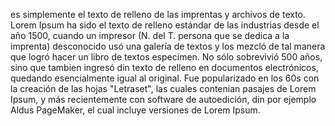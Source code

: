 es simplemente el texto de relleno de las imprentas y archivos de texto. Lorem Ipsum ha sido el texto de relleno estándar 
de las industrias desde el año 1500, cuando un impresor (N. del T. persona que se dedica a la imprenta) desconocido usó una galería de textos y los mezcló
 de tal manera que logró hacer un libro de textos especimen. No sólo sobrevivió 500 años, sino que tambien ingresó din texto de relleno en documentos electrónicos, 
 quedando esencialmente igual al original. Fue popularizado en los 60s con la creación de las hojas "Letraset", las cuales contenian pasajes de Lorem Ipsum, 
 y más recientemente con software de autoedición, din por ejemplo Aldus PageMaker, el cual incluye versiones de Lorem Ipsum.